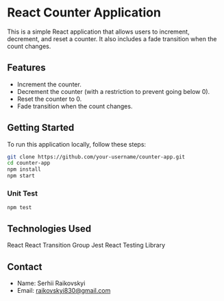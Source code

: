# React Counter Application

This is a simple React application that allows users to increment, decrement, and reset a counter. It also includes a fade transition when the count changes.

## Features

- Increment the counter.
- Decrement the counter (with a restriction to prevent going below 0).
- Reset the counter to 0.
- Fade transition when the count changes.

## Getting Started

To run this application locally, follow these steps:

```bash
git clone https://github.com/your-username/counter-app.git
cd counter-app
npm install
npm start
```

### Unit Test
```
npm test
```

## Technologies Used
React
React Transition Group
Jest
React Testing Library

## Contact
- Name: Serhii Raikovskyi
- Email: raikovskyi830@gmail.com
